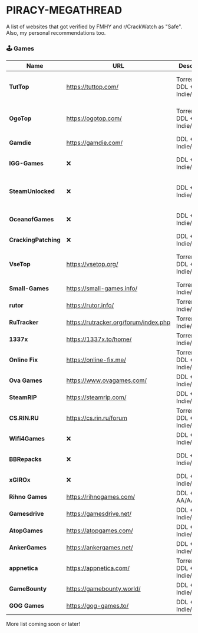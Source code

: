 # PIRACY-MEGATHREAD
A list of websites that got verified by FMHY and r/CrackWatch as "Safe". Also, my personal recommendations too.

### 🕹️ Games

| Name               | URL  | Description                          | Risk  | Notes                                   |
|--------------------|------|--------------------------------------|-------|-----------------------------------------|
| **TutTop**         | https://tuttop.com/   | Torrents + DDL + Indie/AA/AAA          | ⚠️ | Unverified but moderately safe   |
| **OgoTop**         | https://ogotop.com/    | Torrents + DDL + Indie/AA/AAA         | ⚠️ | Unverified but moderately safe             |
| **Gamdie**         | https://gamdie.com/    | DDL + Indie/AA          | ✅ | Verified by FMHY           |
| **IGG-Games**      | ❌    | DDL + Indie/AA/AAA      | ❌ | Adwares + doxxing others          |
| **SteamUnlocked**     | ❌    | DDL + Indie/AA/AAA                 |  ❌    | Trojans + keyloggers + fake installers         |
| **OceanofGames**             | ❌         | DDL + Indie/AA/AAA                            | ❌     | Trojans + keyloggers + cryptominers                    |
| **CrackingPatching**             | ❌         | DDL + Indie/AA/AAA                             | ❌     | Trojans + ransomwares                    |
| **VseTop**             | https://vsetop.org/         | Torrents + DDL + Indie/AA/AAA                            | ⚠️     | Unverified but moderately safe                     |
| **Small-Games**             | https://small-games.info/        | Torrents + Indie/AA                            | ✅     | Verified by r/CrackWatch                     |
| **rutor**             | https://rutor.info/         | Torrents + Indie/AA/AAA                            | ✅     | Verified by FMHY |
| **RuTracker**             | https://rutracker.org/forum/index.php         | Torrents + Indie/AA/AAA | ✅     | Verified by FMHY     |
| **1337x**             | https://1337x.to/home/         | Torrents + Indie/AA/AAA | ✅     | Verified by FMHY                     |
| **Online Fix**             | https://online-fix.me/        | Torrents + DDL + Indie/AA/AAA | ✅     | Verified by FMHY                     |
| **Ova Games**             | https://www.ovagames.com/         | DDL + Indie/AA/AAA | ✅     | Verified by FMHY                     |
| **SteamRIP**             | https://steamrip.com/         | DDL + Indie/AA/AAA                            | ✅     | Verified by FMHY                     |
| **CS.RIN.RU**             | https://cs.rin.ru/forum         | Torrents + DDL + Indie/AA/AAA | ✅     | Verified by FMHY                     |
| **Wifi4Games**             | ❌         | DDL + Indie/AA/AAA                            | ❌     | Trojans + cryptominers                     |
| **BBRepacks**             | ❌         | DDL + Indie/AA/AAA                            | ❌     | Adwares + trojans + keyloggers                     |
| **xGIROx**             | ❌         | DDL + Indie/AA/AAA                            | ❌     | Cryptominers                     |
| **Rihno Games**             | https://rihnogames.com/         | DDL + AA/AAA                            | ✅     | Verified by r/CrackWatch                     |
| **Gamesdrive**             | https://gamesdrive.net/         | DDL + Indie/AA/AAA                            | ✅     | Verified by FMHY                    |
| **AtopGames**             | https://atopgames.com/         | DDL + Indie/AA/AAA                            | ✅     | Verified by FMHY                    |
| **AnkerGames**             | https://ankergames.net/         | DDL + Indie/AA/AAA                            | ✅     | Verified by FMHY                     |
| **appnetica**             | https://appnetica.com/         | Torrents + DDL + Indie/AA                            | ✅     | Verified by FMHY                     |
| **GameBounty**             | https://gamebounty.world/        | DDL + Indie/AA/AAA                            | ✅     | Verified by FMHY                     |
| **GOG Games**             | https://gog-games.to/         | DDL + Indie/AA/AAA                            | ✅     | Verified by FMHY                     |

More list coming soon or later!
